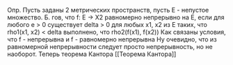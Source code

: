 Опр. Пусть заданы 2 метрических пространств, пусть E - непустое множество.
Б. гов, что f: E -> X2 равномерно непрерывно на E, если
для любого e > 0 существует delta > 0 для любых x1, x2 из E таких, что rho1(x1, x2) < delta
выполнено, что rho2(f(x1), f(x2))
Как связаны условия, что f - непрерывна и f - равномерно непрерывна
Ну очевидно, что из равномерной непрерывности следует просто непрерывность, но не наоборот.
Теперь теорема Кантора
[[Теорема Кантора]]
